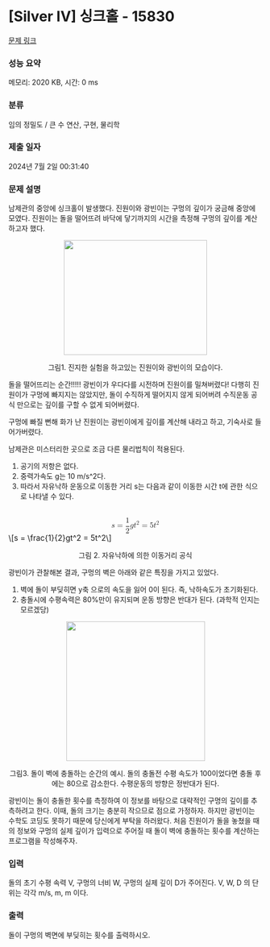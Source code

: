 # [Silver IV] 싱크홀 - 15830 

[문제 링크](https://www.acmicpc.net/problem/15830) 

### 성능 요약

메모리: 2020 KB, 시간: 0 ms

### 분류

임의 정밀도 / 큰 수 연산, 구현, 물리학

### 제출 일자

2024년 7월 2일 00:31:40

### 문제 설명

<p>남제관의 중앙에 싱크홀이 발생했다. 진원이와 광빈이는 구멍의 깊이가 궁금해 중앙에 모였다. 진원이는 돌을 떨어뜨려 바닥에 닿기까지의 시간을 측정해 구멍의 깊이를 계산하고자 했다.</p>

<p style="text-align: center;"><img alt="" src="https://onlinejudgeimages.s3-ap-northeast-1.amazonaws.com/problem/15829/1.png" style="width: 284px; height: 228px;"></p>

<p style="text-align: center;">그림1. 진지한 실험을 하고있는 진원이와 광빈이의 모습이다.</p>

<p>돌을 떨어뜨리는 순간!!!!! 광빈이가 우다다를 시전하며 진원이를 밀쳐버렸다! 다행히 진원이가 구멍에 빠지지는 않았지만, 돌이 수직하게 떨어지지 않게 되어버려 수직운동 공식 만으로는 깊이를 구할 수 없게 되어버렸다.</p>

<p>구멍에 빠질 뻔해 화가 난 진원이는 광빈이에게 깊이를 계산해 내라고 하고, 기숙사로 들어가버렸다.</p>

<p>남제관은 미스터리한 곳으로 조금 다른 물리법칙이 적용된다.</p>

<ol>
	<li>공기의 저항은 없다.</li>
	<li>중력가속도 g는 10 m/s^2다.</li>
	<li>따라서 자유낙하 운동으로 이동한 거리 s는 다음과 같이 이동한 시간 t에 관한 식으로 나타낼 수 있다.</li>
</ol>

<p><mjx-container class="MathJax" jax="CHTML" display="true" style="font-size: 109%; position: relative;"> <mjx-math display="true" class="MJX-TEX" aria-hidden="true" style="margin-left: 0px; margin-right: 0px;"><mjx-mi class="mjx-i"><mjx-c class="mjx-c1D460 TEX-I"></mjx-c></mjx-mi><mjx-mo class="mjx-n" space="4"><mjx-c class="mjx-c3D"></mjx-c></mjx-mo><mjx-mfrac space="4"><mjx-frac type="d"><mjx-num><mjx-nstrut type="d"></mjx-nstrut><mjx-mn class="mjx-n"><mjx-c class="mjx-c31"></mjx-c></mjx-mn></mjx-num><mjx-dbox><mjx-dtable><mjx-line type="d"></mjx-line><mjx-row><mjx-den><mjx-dstrut type="d"></mjx-dstrut><mjx-mn class="mjx-n"><mjx-c class="mjx-c32"></mjx-c></mjx-mn></mjx-den></mjx-row></mjx-dtable></mjx-dbox></mjx-frac></mjx-mfrac><mjx-mi class="mjx-i"><mjx-c class="mjx-c1D454 TEX-I"></mjx-c></mjx-mi><mjx-msup><mjx-mi class="mjx-i"><mjx-c class="mjx-c1D461 TEX-I"></mjx-c></mjx-mi><mjx-script style="vertical-align: 0.413em;"><mjx-mn class="mjx-n" size="s"><mjx-c class="mjx-c32"></mjx-c></mjx-mn></mjx-script></mjx-msup><mjx-mo class="mjx-n" space="4"><mjx-c class="mjx-c3D"></mjx-c></mjx-mo><mjx-mn class="mjx-n" space="4"><mjx-c class="mjx-c35"></mjx-c></mjx-mn><mjx-msup><mjx-mi class="mjx-i"><mjx-c class="mjx-c1D461 TEX-I"></mjx-c></mjx-mi><mjx-script style="vertical-align: 0.413em;"><mjx-mn class="mjx-n" size="s"><mjx-c class="mjx-c32"></mjx-c></mjx-mn></mjx-script></mjx-msup></mjx-math><mjx-assistive-mml unselectable="on" display="block"><math xmlns="http://www.w3.org/1998/Math/MathML" display="block"><mi>s</mi><mo>=</mo><mfrac><mn>1</mn><mn>2</mn></mfrac><mi>g</mi><msup><mi>t</mi><mn>2</mn></msup><mo>=</mo><mn>5</mn><msup><mi>t</mi><mn>2</mn></msup></math></mjx-assistive-mml><span aria-hidden="true" class="no-mathjax mjx-copytext">\[s = \frac{1}{2}gt^2 = 5t^2\]</span> </mjx-container></p>

<p style="text-align: center;">그림 2. 자유낙하에 의한 이동거리 공식</p>

<p>광빈이가 관찰해본 결과, 구멍의 벽은 아래와 같은 특징을 가지고 있었다.</p>

<ol>
	<li>벽에 돌이 부딪히면 y축 으로의 속도을 잃어 0이 된다. 즉, 낙하속도가 초기화된다.</li>
	<li>충돌시에 수평속력은 80%만이 유지되며 운동 방향은 반대가 된다. (과학적 인지는 모르겠당)</li>
</ol>

<p style="text-align: center;"><img alt="" src="https://onlinejudgeimages.s3-ap-northeast-1.amazonaws.com/problem/15829/2.png" style="width: 275px; height: 277px;"></p>

<p style="text-align: center;">그림3. 돌이 벽에 충돌하는 순간의 예시. 돌의 충돌전 수평 속도가 100이었다면 충돌 후에는 80으로 감소한다. 수평운동의 방향은 정반대가 된다.</p>

<p>광빈이는 돌이 충돌한 횟수를 측정하여 이 정보를 바탕으로 대략적인 구멍의 깊이를 추측하려고 한다. 이때, 돌의 크기는 충분히 작으므로 점으로 가정하자. 하지만 광빈이는 수학도 코딩도 못하기 때문에 당신에게 부탁을 하러왔다. 처음 진원이가 돌을 놓쳤을 때의 정보와 구멍의 실제 깊이가 입력으로 주어질 때 돌이 벽에 충돌하는 횟수를 계산하는 프로그램을 작성해주자.</p>

### 입력 

 <p>돌의 초기 수평 속력 V, 구멍의 너비 W, 구멍의 실제 깊이 D가 주어진다. V, W, D 의 단위는 각각 m/s, m, m 이다.</p>

### 출력 

 <p>돌이 구멍의 벽면에 부딪히는 횟수를 출력하시오.</p>

